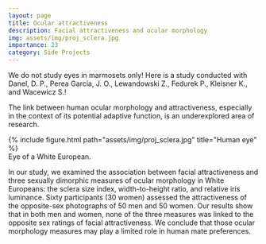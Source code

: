 ```yaml
---
layout: page
title: Ocular attractiveness
description: Facial attractiveness and ocular morphology
img: assets/img/proj_sclera.jpg
importance: 23
category: Side Projects
---
```


We do not study eyes in marmosets only! Here is a study conducted with Danel, D. P., Perea García, J. O., Lewandowski Z., Fedurek P., Kleisner K., and Wacewicz S.!

The link between human ocular morphology and attractiveness, especially in the context of its potential adaptive function, is an underexplored area of research. 


<div class="row">
    <div class="col-sm mt-3 mt-md-0 d-flex justify-content-center">
        <div class="img-fluid rounded z-depth-1 align-self-center">
            {% include figure.html path="assets/img/proj_sclera.jpg" title="Human eye" %}
        </div>
    </div>
</div>
<div class="caption">
    Eye of a White European.
</div>

In our study, we examined the association between facial attractiveness and three sexually dimorphic measures of ocular morphology in White Europeans: the sclera size index, width-to-height ratio, and relative iris luminance. Sixty participants (30 women) assessed the attractiveness of the opposite-sex photographs of 50 men and 50 women. Our results show that in both men and women, none of the three measures was linked to the opposite sex ratings of facial attractiveness. We conclude that those ocular morphology measures may play a limited role in human mate preferences.
